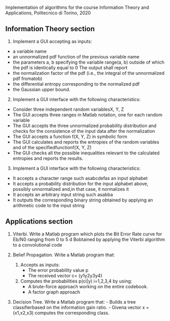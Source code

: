 Implementation of algorithms for the course Information Theory and Applications, Politecnico di Torino, 2020

## Information Theory section
1. Implement a GUI accepting as inputs:
- a variable name
- an unnormalized pdf function of the previous variable name
- the parameters a, b specifying the variable range(a, b) outside of which the pdf is identically equal to 0
The output shall report
- the normalization factor of the pdf (i.e., the integral of the unnormalized pdf fromatob)
- the differential entropy corresponding to the normalized pdf
- the Gaussian upper bound.

2. Implement a GUI interface with the following characteristics:
- Consider three independent random variablesX, Y, Z
- The GUI accepts three ranges in Matlab notation, one for each random variable
- The GUI accepts the three unnormalized probability distribution and checks for the consistence of the input data after the normalization
- The GUI accepts a function f(X, Y, Z) in symbolic form 
- The GUI calculates and reports the entropies of the random variables and of the specifiedfunctionf(X, Y, Z)
- The GUI checks all the possible inequalities relevant to the calculated entropies and reports the results.

3. Implement a GUI interface with the following characteristics:
- It accepts a character range such asabcdefas an input alphabet
- It accepts a probability distribution for the input alphabet above, possibly unnormalized and,in that case, it normalizes it
- It accepts an arbitrary input string such asabba
- It outputs the corresponding binary string obtained by applying an arithmetic code to the input string

## Applications section
1. Viterbi. Write a Matlab program which plots the Bit Error Rate curve for Eb/N0 ranging from 0 to 5 d Bobtained by applying the Viterbi algorithm to a convolutional code

2. Belief Propagation. Write a Matlab program that:
    1. Accepts as inputs:
        - The error probability value p
        - The received vector c= (y1y2y3y4) 
    2. Computes the probabilities p(ci|y) i=1,2,3,4 by using:
        - A brute-force approach working on the entire codebook.
        - A factor graph approach
  
3. Decision Tree. Write a Matlab program that:
        - Builds a tree classifierbased on the information gain ratio.
        - Givena vector x = (x1,x2,x3) computes the corresponding class.
  

